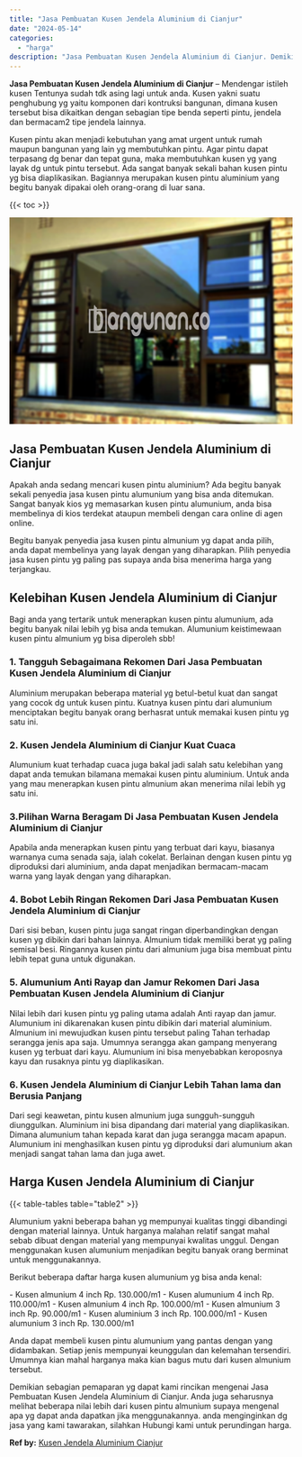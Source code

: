 ```yaml
---
title: "Jasa Pembuatan Kusen Jendela Aluminium di Cianjur"
date: "2024-05-14"
categories: 
  - "harga"
description: "Jasa Pembuatan Kusen Jendela Aluminium di Cianjur. Demikian sebagian pemaparan yg dapat kami rincikan mengenai Jasa Pembuatan Kusen Jendela Aluminium di Cian..."
---
```


**Jasa Pembuatan Kusen Jendela Aluminium di Cianjur** – Mendengar istileh kusen Tentunya sudah tdk asing lagi untuk anda. Kusen yakni suatu penghubung yg yaitu komponen dari kontruksi bangunan, dimana kusen tersebut bisa dikaitkan dengan sebagian tipe benda seperti pintu, jendela dan bermacam2 tipe jendela lainnya.

Kusen pintu akan menjadi kebutuhan yang amat urgent untuk rumah maupun bangunan yang lain yg membutuhkan pintu. Agar pintu dapat terpasang dg benar dan tepat guna, maka membutuhkan kusen yg yang layak dg untuk pintu tersebut. Ada sangat banyak sekali bahan kusen pintu yg bisa diaplikasikan. Bagiannya merupakan kusen pintu aluminium yang begitu banyak dipakai oleh orang-orang di luar sana.

{{< toc >}}

![Jasa Pembuatan Kusen Jendela Aluminium di Cianjur](/images/harga-kusen-jendela-alumunium-11.png)

## Jasa Pembuatan Kusen Jendela Aluminium di Cianjur

Apakah anda sedang mencari kusen pintu aluminium? Ada begitu banyak sekali penyedia jasa kusen pintu alumunium yang bisa anda ditemukan. Sangat banyak kios yg memasarkan kusen pintu alumunium, anda bisa membelinya di kios terdekat ataupun membeli dengan cara online di agen online.

Begitu banyak penyedia jasa kusen pintu almunium yg dapat anda pilih, anda dapat membelinya yang layak dengan yang diharapkan. Pilih penyedia jasa kusen pintu yg paling pas supaya anda bisa menerima harga yang terjangkau.

## Kelebihan Kusen Jendela Aluminium di Cianjur

Bagi anda yang tertarik untuk menerapkan kusen pintu alumunium, ada begitu banyak nilai lebih yg bisa anda temukan. Alumunium keistimewaan kusen pintu almunium yg bisa diperoleh sbb!

### 1\. Tangguh Sebagaimana Rekomen Dari Jasa Pembuatan Kusen Jendela Aluminium di Cianjur

Aluminium merupakan beberapa material yg betul-betul kuat dan sangat yang cocok dg untuk kusen pintu. Kuatnya kusen pintu dari alumunium menciptakan begitu banyak orang berhasrat untuk memakai kusen pintu yg satu ini.

### 2\. Kusen Jendela Aluminium di Cianjur Kuat Cuaca

Alumunium kuat terhadap cuaca juga bakal jadi salah satu kelebihan yang dapat anda temukan bilamana memakai kusen pintu aluminium. Untuk anda yang mau menerapkan kusen pintu almunium akan menerima nilai lebih yg satu ini.

### 3.Pilihan Warna Beragam Di Jasa Pembuatan Kusen Jendela Aluminium di Cianjur

Apabila anda menerapkan kusen pintu yang terbuat dari kayu, biasanya warnanya cuma senada saja, ialah cokelat. Berlainan dengan kusen pintu yg diproduksi dari aluminium, anda dapat menjadikan bermacam-macam warna yang layak dengan yang diharapkan.

### 4\. Bobot Lebih Ringan Rekomen Dari Jasa Pembuatan Kusen Jendela Aluminium di Cianjur

Dari sisi beban, kusen pintu juga sangat ringan diperbandingkan dengan kusen yg dibikin dari bahan lainnya. Almunium tidak memiliki berat yg paling semisal besi. Ringannya kusen pintu dari almunium juga bisa membuat pintu lebih tepat guna untuk digunakan.

### 5\. Alumunium Anti Rayap dan Jamur Rekomen Dari Jasa Pembuatan Kusen Jendela Aluminium di Cianjur

Nilai lebih dari kusen pintu yg paling utama adalah Anti rayap dan jamur. Alumunium ini dikarenakan kusen pintu dibikin dari material aluminium. Almunium ini mewujudkan kusen pintu tersebut paling Tahan terhadap serangga jenis apa saja. Umumnya serangga akan gampang menyerang kusen yg terbuat dari kayu. Alumunium ini bisa menyebabkan keroposnya kayu dan rusaknya pintu yg diaplikasikan.

### 6\. Kusen Jendela Aluminium di Cianjur Lebih Tahan lama dan Berusia Panjang

Dari segi keawetan, pintu kusen almunium juga sungguh-sungguh diunggulkan. Aluminium ini bisa dipandang dari material yang diaplikasikan. Dimana alumunium tahan kepada karat dan juga serangga macam apapun. Alumunium ini menghasilkan kusen pintu yg diproduksi dari alumunium akan menjadi sangat tahan lama dan juga awet.

## Harga Kusen Jendela Aluminium di Cianjur

{{< table-tables table="table2" >}}

Alumunium yakni beberapa bahan yg mempunyai kualitas tinggi dibandingi dengan material lainnya. Untuk harganya malahan relatif sangat mahal sebab dibuat dengan material yang mempunyai kwalitas unggul. Dengan menggunakan kusen alumunium menjadikan begitu banyak orang berminat untuk menggunakannya.

Berikut beberapa daftar harga kusen alumunium yg bisa anda kenal:

\- Kusen almunium 4 inch Rp. 130.000/m1 - Kusen alumunium 4 inch Rp. 110.000/m1 - Kusen almunium 4 inch Rp. 100.000/m1 - Kusen almunium 3 inch Rp. 90.000/m1 - Kusen aluminium 3 inch Rp. 100.000/m1 - Kusen alumunium 3 inch Rp. 130.000/m1

Anda dapat membeli kusen pintu alumunium yang pantas dengan yang didambakan. Setiap jenis mempunyai keunggulan dan kelemahan tersendiri. Umumnya kian mahal harganya maka kian bagus mutu dari kusen almunium tersebut.

Demikian sebagian pemaparan yg dapat kami rincikan mengenai Jasa Pembuatan Kusen Jendela Aluminium di Cianjur. Anda juga seharusnya melihat beberapa nilai lebih dari kusen pintu almunium supaya mengenal apa yg dapat anda dapatkan jika menggunakannya. anda menginginkan dg jasa yang kami tawarakan, silahkan Hubungi kami untuk perundingan harga.

**Ref by:** [Kusen Jendela Aluminium Cianjur](https://id.wikipedia.org/wiki/Kusen)
